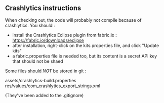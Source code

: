 Crashlytics instructions
------------------------

When checking out, the code will probably not compile because of crashlytics.
You should : 

* install the Crashlytics Eclipse plugin from fabric.io : https://fabric.io/downloads/eclipse
* after installation, right-click on the kits.properties file, and click "Update kits"
* a fabric.properties file is needed too, but its content is a secret API key that should not be shaed

Some files should *NOT* be stored in git : 

assets/crashlytics-build.properties
res/values/com_crashlytics_export_strings.xml

(They've been added to the .gitignore)